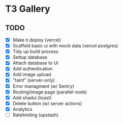 # T3 Gallery

## TODO

- [x] Make it deploy (vercel)
- [x] Scaffold basic ui with mock data (vercel postgres)
- [x] Tidy up build process
- [x] Settup database
- [x] Attach database to UI
- [x] Add authentication
- [x] Add image upload
- [x] "taint" (server-only)
- [x] Error managment (w/ Sentry)
- [x] Routing/image page (parallel route)
- [x] Add shadui (toast)
- [x] Delete button (w/ server actions)
- [x] Analytics
- [ ] Ratelimiting (upstash)
